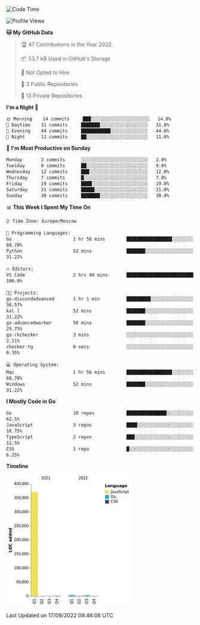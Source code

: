 <!--START_SECTION:waka-->
![Code Time](http://img.shields.io/badge/Code%20Time-411%20hrs%206%20mins-blue)

![Profile Views](http://img.shields.io/badge/Profile%20Views-0-blue)

**🐱 My GitHub Data** 

> 🏆 47 Contributions in the Year 2022
 > 
> 📦 53.7 kB Used in GitHub's Storage 
 > 
> 🚫 Not Opted to Hire
 > 
> 📜 3 Public Repositories 
 > 
> 🔑 13 Private Repositories  
 > 
**I'm a Night 🦉** 

```text
🌞 Morning    14 commits     ███░░░░░░░░░░░░░░░░░░░░░░   14.0% 
🌆 Daytime    31 commits     ███████░░░░░░░░░░░░░░░░░░   31.0% 
🌃 Evening    44 commits     ███████████░░░░░░░░░░░░░░   44.0% 
🌙 Night      11 commits     ██░░░░░░░░░░░░░░░░░░░░░░░   11.0%

```
📅 **I'm Most Productive on Sunday** 

```text
Monday       2 commits      ░░░░░░░░░░░░░░░░░░░░░░░░░   2.0% 
Tuesday      9 commits      ██░░░░░░░░░░░░░░░░░░░░░░░   9.0% 
Wednesday    12 commits     ███░░░░░░░░░░░░░░░░░░░░░░   12.0% 
Thursday     7 commits      █░░░░░░░░░░░░░░░░░░░░░░░░   7.0% 
Friday       19 commits     ████░░░░░░░░░░░░░░░░░░░░░   19.0% 
Saturday     21 commits     █████░░░░░░░░░░░░░░░░░░░░   21.0% 
Sunday       30 commits     ███████░░░░░░░░░░░░░░░░░░   30.0%

```


📊 **This Week I Spent My Time On** 

```text
⌚︎ Time Zone: Europe/Moscow

💬 Programming Languages: 
Go                       1 hr 56 mins        █████████████████░░░░░░░░   68.78% 
Python                   52 mins             ███████░░░░░░░░░░░░░░░░░░   31.22%

🔥 Editors: 
VS Code                  2 hrs 49 mins       █████████████████████████   100.0%

🐱‍💻 Projects: 
go-discordadvanced       1 hr 1 min          █████████░░░░░░░░░░░░░░░░   36.57% 
kal l                    52 mins             ███████░░░░░░░░░░░░░░░░░░   31.22% 
go-advancedworker        50 mins             ███████░░░░░░░░░░░░░░░░░░   29.75% 
go-rkchecker             3 mins              ░░░░░░░░░░░░░░░░░░░░░░░░░   2.11% 
checker-tg               0 secs              ░░░░░░░░░░░░░░░░░░░░░░░░░   0.35%

💻 Operating System: 
Mac                      1 hr 56 mins        █████████████████░░░░░░░░   68.78% 
Windows                  52 mins             ███████░░░░░░░░░░░░░░░░░░   31.22%

```

**I Mostly Code in Go** 

```text
Go                       10 repos            ███████████████░░░░░░░░░░   62.5% 
JavaScript               3 repos             ████░░░░░░░░░░░░░░░░░░░░░   18.75% 
TypeScript               2 repos             ███░░░░░░░░░░░░░░░░░░░░░░   12.5% 
CSS                      1 repo              █░░░░░░░░░░░░░░░░░░░░░░░░   6.25%

```


**Timeline**

![Chart not found](https://raw.githubusercontent.com/jeezft/jeezft/main/charts/bar_graph.png) 


 Last Updated on 17/09/2022 09:46:06 UTC
<!--END_SECTION:waka-->
